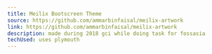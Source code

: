 ```yaml
---
title: Meilix Bootscreen Theme
source: https://github.com/ammarbinfaisal/meilix-artwork
link: https://github.com/ammarbinfaisal/meilix-artwork
description: made during 2018 gci while doing task for fossasia 
techUsed: uses plymouth
---
```

